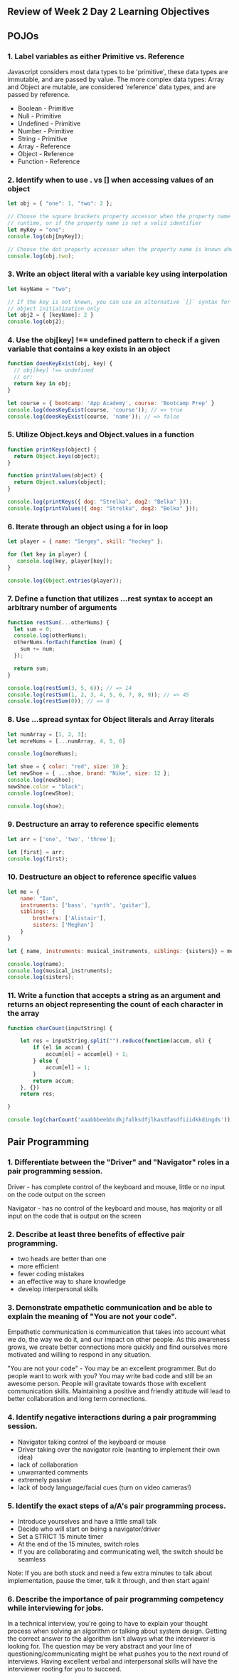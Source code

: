 ## Review of Week 2 Day 2 Learning Objectives

## POJOs
### 1. Label variables as either Primitive vs. Reference


Javascript considers most data types to be 'primitive', these data types are immutable, and are passed by value. The more complex data types: Array and Object are mutable, are considered 'reference' data types, and are passed by reference.


 * Boolean - Primitive
 * Null - Primitive
 * Undefined - Primitive
 * Number - Primitive
 * String - Primitive
 * Array - Reference
 * Object - Reference
 * Function - Reference

### 2. Identify when to use . vs [] when accessing values of an object

```js
let obj = { "one": 1, "two": 2 };

// Choose the square brackets property accessor when the property name is determined at
// runtime, or if the property name is not a valid identifier
let myKey = "one";
console.log(obj[myKey]);

// Choose the dot property accessor when the property name is known ahead of time.
console.log(obj.two);
```

### 3. Write an object literal with a variable key using interpolation

```js
let keyName = "two";

// If the key is not known, you can use an alternative `[]` syntax for
// object initialization only
let obj2 = { [keyName]: 2 }
console.log(obj2);
```

### 4. Use the obj[key] !== undefined pattern to check if a given variable that contains a key exists in an object

```js
function doesKeyExist(obj, key) {
  // obj[key] !== undefined
  // or:
  return key in obj;
}

let course = { bootcamp: 'App Academy', course: 'Bootcamp Prep' }
console.log(doesKeyExist(course, 'course')); // => true
console.log(doesKeyExist(course, 'name')); // => false
```
### 5. Utilize Object.keys and Object.values in a function

```js
function printKeys(object) {
  return Object.keys(object);
}

function printValues(object) {
  return Object.values(object);
}

console.log(printKeys({ dog: "Strelka", dog2: "Belka" }));
console.log(printValues({ dog: "Strelka", dog2: "Belka" }));
```
### 6. Iterate through an object using a for in loop


```js
let player = { name: "Sergey", skill: "hockey" };

for (let key in player) {
   console.log(key, player[key]);
}

console.log(Object.entries(player));
```
### 7. Define a function that utilizes ...rest syntax to accept an arbitrary number of arguments

```js
function restSum(...otherNums) {
  let sum = 0;
  console.log(otherNums);
  otherNums.forEach(function (num) {
    sum += num;
  });

  return sum;
}

console.log(restSum(3, 5, 6)); // => 14
console.log(restSum(1, 2, 3, 4, 5, 6, 7, 8, 9)); // => 45
console.log(restSum(0)); // => 0
```

### 8. Use ...spread syntax for Object literals and Array literals

```js
let numArray = [1, 2, 3];
let moreNums = [...numArray, 4, 5, 6]

console.log(moreNums);

let shoe = { color: "red", size: 10 };
let newShoe = { ...shoe, brand: "Nike", size: 12 };
console.log(newShoe);
newShoe.color = "black";
console.log(newShoe);

console.log(shoe);

```

### 9. Destructure an array to reference specific elements

```js
let arr = ['one', 'two', 'three'];

let [first] = arr;
console.log(first);
```

### 10. Destructure an object to reference specific values

```js
let me = {
    name: "Ian",
    instruments: ['bass', 'synth', 'guitar'],
    siblings: {
        brothers: ['Alistair'],
        sisters: ['Meghan']
    }
}

let { name, instruments: musical_instruments, siblings: {sisters}} = me;

console.log(name);
console.log(musical_instruments);
console.log(sisters);

```

### 11. Write a function that accepts a string as an argument and returns an object representing the count of each character in the array

```js
function charCount(inputString) {

    let res = inputString.split("").reduce(function(accum, el) {
        if (el in accum) {
            accum[el] = accum[el] + 1;
        } else {
            accum[el] = 1;
        }
        return accum;
    }, {})
    return res;

}

console.log(charCount('aaabbbeebbcdkjfalksdfjlkasdfasdfiiidkkdingds'));
```

## Pair Programming
### 1. Differentiate between the "Driver" and "Navigator" roles in a pair programming session.


Driver - has complete control of the keyboard and mouse, little or no input on the code output on the screen

Navigator - has no control of the keyboard and mouse, has majority or all input on the code that is output on the screen

### 2. Describe at least three benefits of effective pair programming.


* two heads are better than one
* more efficient
* fewer coding mistakes
* an effective way to share knowledge
* develop interpersonal skills

### 3. Demonstrate empathetic communication and be able to explain the meaning of "You are not your code".


Empathetic communication is communication that takes into account what we do, the way we do it, and our impact on other people.  As this awareness grows, we create better connections more quickly and find ourselves more motivated and willing to respond in any situation.

"You are not your code" - You may be an excellent programmer.  But do people want to work with you?  You may write bad code and still be an awesome person.  People will gravitate towards those with excellent communication skills.  Maintaining a positive and friendly attitude will lead to better collaboration and long term connections.

### 4. Identify negative interactions during a pair programming session.


* Navigator taking control of the keyboard or mouse
* Driver taking over the navigator role (wanting to implement their own idea)
* lack of collaboration
* unwarranted comments
* extremely passive
* lack of body language/facial cues (turn on video cameras!)

### 5. Identify the exact steps of a/A's pair programming process.


* Introduce yourselves and have a little small talk
* Decide who will start on being a navigator/driver
* Set a STRICT 15 minute timer
* At the end of the 15 minutes, switch roles
* If you are collaborating and communicating well, the switch should be seamless

Note: If you are both stuck and need a few extra minutes to talk about implementation, pause the timer, talk it through, and then start again!

### 6. Describe the importance of pair programming competency while interviewing for jobs.


In a technical interview, you're going to have to explain your thought process when solving an algorithm or talking about system design.  Getting the correct answer to the algorithm isn't always what the interviewer is looking for.  The question may be very abstract and your line of questioning/communicating might be what pushes you to the next round of interviews.  Having excellent verbal and interpersonal skills will have the interviewer rooting for you to succeed.  
